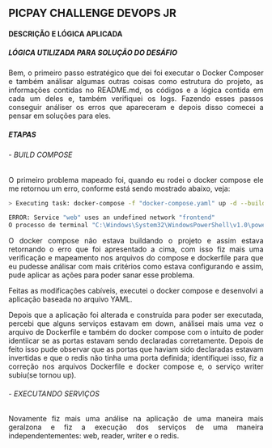 ## PICPAY CHALLENGE DEVOPS JR

#### DESCRIÇÃO E LÓGICA APLICADA

##### LÓGICA UTILIZADA PARA SOLUÇÃO DO DESÁFIO

<p align="justify">Bem, o primeiro passo estratégico que dei foi executar o Docker Composer e também análisar algumas outras coisas como estrutura do projeto, as informações contidas no README.md, os códigos e a lógica contida em cada um deles e, também verifiquei os logs. Fazendo esses passos conseguir análiser os erros que apareceram e depois disso comecei a pensar em soluções para eles.</p>

##### ETAPAS
###### - BUILD COMPOSE

<p align="justify">O primeiro problema mapeado foi, quando eu rodei o docker compose ele me retornou um erro, conforme está sendo mostrado abaixo, veja:</p>

```sh
> Executing task: docker-compose -f "docker-compose.yaml" up -d --build <

ERROR: Service "web" uses an undefined network "frontend"
O processo de terminal "C:\Windows\System32\WindowsPowerShell\v1.0\powershell.exe -Command docker-compose -f "docker-compose.yaml" up -d --build" foi terminado com o código de saída: 1.
```

<p align="justify">O docker compose não estava buildando o projeto e assim estava retornando o erro que foi apresentado a cima, com isso fiz mais uma verificação e mapeamento nos arquivos do compose e dockerfile para que eu pudesse análisar com mais critérios como estava configurando e assim, pude aplicar as ações para poder sanar esse problema.</p>

<p align="justify">Feitas as modificações cabíveis, executei o docker compose e desenvolvi a aplicação baseada no arquivo YAML.</p>

<p align="justify">Depois que a aplicação foi alterada e construída para poder ser executada, percebi que alguns serviços estavam em down, análisei mais uma vez o arquivo de Dockerfile e também do docker compose com o intuito de poder identiicar se as portas estavam sendo declaradas corretamente. Depois de feito isso pude observar que as portas que haviam sido declaradas estavam invertidas e que o redis não tinha uma porta definida; identifiquei isso, fiz a correção nos arquivos Dockerfile e docker compose e, o serviço writer subiu(se tornou up).</p>

###### - EXECUTANDO SERVIÇOS

<p align="justify">Novamente fiz mais uma análise na aplicação de uma maneira mais geralzona e fiz a execução dos serviços de uma maneira independentementes: web, reader, writer e o redis.</p>
